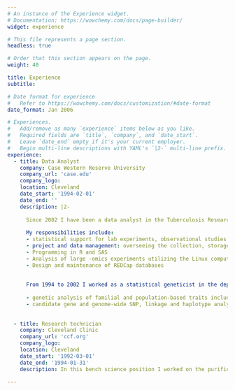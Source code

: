```yaml
---
# An instance of the Experience widget.
# Documentation: https://wowchemy.com/docs/page-builder/
widget: experience

# This file represents a page section.
headless: true

# Order that this section appears on the page.
weight: 40

title: Experience
subtitle:

# Date format for experience
#   Refer to https://wowchemy.com/docs/customization/#date-format
date_format: Jan 2006

# Experiences.
#   Add/remove as many `experience` items below as you like.
#   Required fields are `title`, `company`, and `date_start`.
#   Leave `date_end` empty if it's your current employer.
#   Begin multi-line descriptions with YAML's `|2-` multi-line prefix.
experience:
  - title: Data Analyst
    company: Case Western Reserve University
    company_url: 'case.edu'
    company_logo: 
    location: Cleveland
    date_start: '1994-02-01'
    date_end: ''
    description: |2-
    
      Since 2002 I have been a data analyst in the Tuberculosis Research Unit at CWRU. 
      
      My responsibilities include:
      - statistical support for lab experiments, observational studies and clinical trials. 
      - project and data management: overseeing the collection, storage and analysis of study data. 
      - Programming in R and SAS 
      - Analysis of large -omics experiments utilizing the Linux computing cluster at CWRU
      - Design and maintenance of REDCap databases
      
      
      From 1994 to 2002 I worked as a statistical geneticist in the department of Population and      Quantitative Health Sciences at CWRU where I performed:
      
      - genetic analysis of familial and population-based traits including bipolar disorder, prostate cancer, and hypertension
      - candidate gene and genome-wide SNP, linkage and haplotype analysis
      
        
  - title: Research technician
    company: Cleveland Clinic
    company_url: 'ccf.org'
    company_logo: 
    location: Cleveland
    date_start: '1992-03-01'
    date_end: '1994-01-31'
    description: In this bench science position I worked on the purification and characterization of proteins. I am proficient in liquid chromatography, mammalian cell culture, and molecular biology.

---
```

